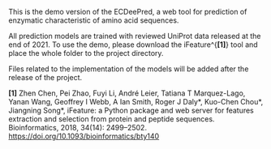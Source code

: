 This is the demo version of the ECDeePred, a web tool for prediction of enzymatic characteristic of amino acid sequences.

All prediction models are trained with reviewed UniProt data released at the end of 2021.
To use the demo, please download the iFeature^{**[1]**} tool and place the whole folder to the project directory. 

Files related to the implementation of the models will be added after the release of the project.

**[1]** Zhen Chen, Pei Zhao, Fuyi Li, André Leier, Tatiana T Marquez-Lago, Yanan Wang, Geoffrey I Webb, A Ian Smith, Roger J Daly*, Kuo-Chen Chou*, Jiangning Song*, iFeature: a Python package and web server for features extraction and selection from protein and peptide sequences. Bioinformatics, 2018, 34(14): 2499–2502. https://doi.org/10.1093/bioinformatics/bty140
